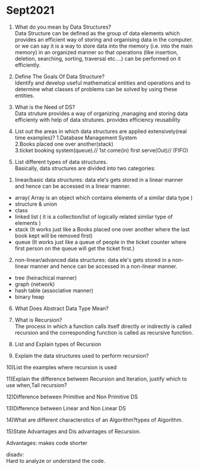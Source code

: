 # Sept2021
1) What do you mean by Data Structures?                                                                                                                                           
Data Structure can be defined as the group of data elements which provides an efficient 
way of storing and organising data in the computer.
or we can say
it is a way to store data into the memory (i.e. into the main memory) in an organized manner so
that operations (like insertion, deletion, searching, sorting, traversal etc....) can be performed on it
efficiently.

2) Define The Goals Of Data Structure?                                                                                                                                           
 Identify and develop useful mathematical entities and operations and to determine what classes of problems 
can be solved by using these entities.


3) What is the Need of DS?                                                                                                                                                       
Data struture provides a way of organizing ,managing and storing data efficienty with help
of data strutures.
provides efficiency
reusability


4) List out the areas in which data structures are applied extensively(real time examples)?                                                                                      1.Database Management System                                                                                                                                            
2.Books placed one over another(stack)                                                                                                                                           
3.ticket booking system(queue).// 1st come(in) first serve(Out)//  (FIFO)


5) List different types of data structures.                                                                                                                                       
Basically, data structures are divided into two categories:
     
1. linear/basic data structures: data ele's gets stored in a linear manner and hence can be accessed
in a linear manner.
- array( Array is an object which contains elements of a similar data type )
- structure & union
- class 
- linked list ( it is a collection/list of logically related similar type of elements )
- stack (It works just like a Books placed one over another where the last book kept will be removed first)
- queue (It works just like a queue of people in the ticket counter where first person on the queue will get the ticket first.)

2. non-linear/advanced data structures: data ele's gets stored in a non-linear manner and hence
can be accessed in a non-linear manner.
- tree (heirachical manner)
- graph (network)
- hash table (associative manner)
- binary heap

6) What Does Abstract Data Type Mean?                                                                                                                                           

7) What is Recursion?                                                                                                                                                           
The process in which a function calls itself directly or indirectly is called recursion and 
the corresponding function is called as recursive function.

8) List and Explain types of Recursion
                                                    


9) Explain the data structures used to perform recursion?                         



10)List the examples where recursion is used



11)Explain the difference between Recursion and Iteration, justify which to use when,Tail recursion?



12)Difference between Primitive and Non Primitive DS


13)Difference between Linear and Non Linear DS


14)What are different characterstics of an Algorithm?types of Algorithm.


15)State Advantages and Dis advantages of Recursion.                                                                                                                             

Advantages:
makes code shorter

disadv:                                                                                                                                                                         
Hard to analyze or understand the code.
